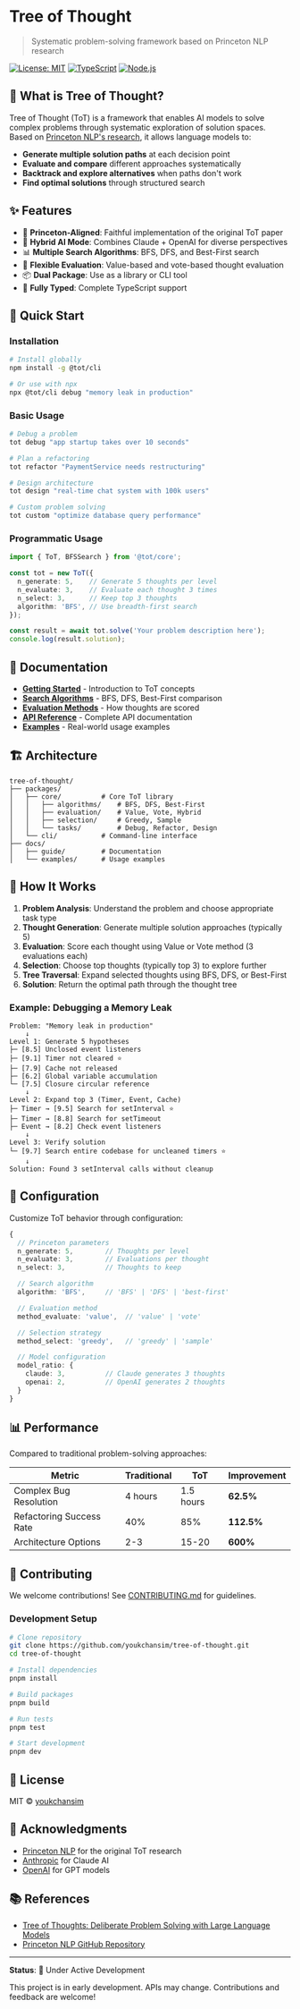 # Tree of Thought

> Systematic problem-solving framework based on Princeton NLP research

[![License: MIT](https://img.shields.io/badge/License-MIT-yellow.svg)](https://opensource.org/licenses/MIT)
[![TypeScript](https://img.shields.io/badge/TypeScript-5.3-blue)](https://www.typescriptlang.org/)
[![Node.js](https://img.shields.io/badge/Node.js-18+-green)](https://nodejs.org/)

## 🌳 What is Tree of Thought?

Tree of Thought (ToT) is a framework that enables AI models to solve complex problems through systematic exploration of solution spaces. Based on [Princeton NLP's research](https://arxiv.org/abs/2305.10601), it allows language models to:

- **Generate multiple solution paths** at each decision point
- **Evaluate and compare** different approaches systematically
- **Backtrack and explore alternatives** when paths don't work
- **Find optimal solutions** through structured search

## ✨ Features

- 🎯 **Princeton-Aligned**: Faithful implementation of the original ToT paper
- 🤖 **Hybrid AI Mode**: Combines Claude + OpenAI for diverse perspectives
- 📊 **Multiple Search Algorithms**: BFS, DFS, and Best-First search
- 🔧 **Flexible Evaluation**: Value-based and vote-based thought evaluation
- 📦 **Dual Package**: Use as a library or CLI tool
- 🧪 **Fully Typed**: Complete TypeScript support

## 🚀 Quick Start

### Installation

```bash
# Install globally
npm install -g @tot/cli

# Or use with npx
npx @tot/cli debug "memory leak in production"
```

### Basic Usage

```bash
# Debug a problem
tot debug "app startup takes over 10 seconds"

# Plan a refactoring
tot refactor "PaymentService needs restructuring"

# Design architecture
tot design "real-time chat system with 100k users"

# Custom problem solving
tot custom "optimize database query performance"
```

### Programmatic Usage

```typescript
import { ToT, BFSSearch } from '@tot/core';

const tot = new ToT({
  n_generate: 5,    // Generate 5 thoughts per level
  n_evaluate: 3,    // Evaluate each thought 3 times
  n_select: 3,      // Keep top 3 thoughts
  algorithm: 'BFS', // Use breadth-first search
});

const result = await tot.solve('Your problem description here');
console.log(result.solution);
```

## 📖 Documentation

- **[Getting Started](./docs/guide/core/tot-framework.md)** - Introduction to ToT concepts
- **[Search Algorithms](./docs/guide/core/search-algorithms.md)** - BFS, DFS, Best-First comparison
- **[Evaluation Methods](./docs/guide/core/evaluation-concepts.md)** - How thoughts are scored
- **[API Reference](./docs/api/)** - Complete API documentation
- **[Examples](./docs/examples/)** - Real-world usage examples

## 🏗️ Architecture

```
tree-of-thought/
├── packages/
│   ├── core/          # Core ToT library
│   │   ├── algorithms/    # BFS, DFS, Best-First
│   │   ├── evaluation/    # Value, Vote, Hybrid
│   │   ├── selection/     # Greedy, Sample
│   │   └── tasks/         # Debug, Refactor, Design
│   └── cli/           # Command-line interface
├── docs/
│   ├── guide/         # Documentation
│   └── examples/      # Usage examples
```

## 🎯 How It Works

1. **Problem Analysis**: Understand the problem and choose appropriate task type
2. **Thought Generation**: Generate multiple solution approaches (typically 5)
3. **Evaluation**: Score each thought using Value or Vote method (3 evaluations each)
4. **Selection**: Choose top thoughts (typically top 3) to explore further
5. **Tree Traversal**: Expand selected thoughts using BFS, DFS, or Best-First
6. **Solution**: Return the optimal path through the thought tree

### Example: Debugging a Memory Leak

```
Problem: "Memory leak in production"
    ↓
Level 1: Generate 5 hypotheses
├─ [8.5] Unclosed event listeners
├─ [9.1] Timer not cleared ⭐
├─ [7.9] Cache not released
├─ [6.2] Global variable accumulation
└─ [7.5] Closure circular reference
    ↓
Level 2: Expand top 3 (Timer, Event, Cache)
├─ Timer → [9.5] Search for setInterval ⭐
├─ Timer → [8.8] Search for setTimeout
├─ Event → [8.2] Check event listeners
    ↓
Level 3: Verify solution
└─ [9.7] Search entire codebase for uncleaned timers ⭐
    ↓
Solution: Found 3 setInterval calls without cleanup
```

## 🔧 Configuration

Customize ToT behavior through configuration:

```typescript
{
  // Princeton parameters
  n_generate: 5,        // Thoughts per level
  n_evaluate: 3,        // Evaluations per thought
  n_select: 3,          // Thoughts to keep

  // Search algorithm
  algorithm: 'BFS',     // 'BFS' | 'DFS' | 'best-first'

  // Evaluation method
  method_evaluate: 'value',  // 'value' | 'vote'

  // Selection strategy
  method_select: 'greedy',   // 'greedy' | 'sample'

  // Model configuration
  model_ratio: {
    claude: 3,          // Claude generates 3 thoughts
    openai: 2,          // OpenAI generates 2 thoughts
  }
}
```

## 📊 Performance

Compared to traditional problem-solving approaches:

| Metric | Traditional | ToT | Improvement |
|--------|------------|-----|-------------|
| Complex Bug Resolution | 4 hours | 1.5 hours | **62.5%** |
| Refactoring Success Rate | 40% | 85% | **112.5%** |
| Architecture Options | 2-3 | 15-20 | **600%** |

## 🤝 Contributing

We welcome contributions! See [CONTRIBUTING.md](./CONTRIBUTING.md) for guidelines.

### Development Setup

```bash
# Clone repository
git clone https://github.com/youkchansim/tree-of-thought.git
cd tree-of-thought

# Install dependencies
pnpm install

# Build packages
pnpm build

# Run tests
pnpm test

# Start development
pnpm dev
```

## 📄 License

MIT © [youkchansim](https://github.com/youkchansim)

## 🙏 Acknowledgments

- [Princeton NLP](https://github.com/princeton-nlp/tree-of-thought-llm) for the original ToT research
- [Anthropic](https://www.anthropic.com/) for Claude AI
- [OpenAI](https://openai.com/) for GPT models

## 📚 References

- [Tree of Thoughts: Deliberate Problem Solving with Large Language Models](https://arxiv.org/abs/2305.10601)
- [Princeton NLP GitHub Repository](https://github.com/princeton-nlp/tree-of-thought-llm)

---

**Status**: 🚧 Under Active Development

This project is in early development. APIs may change. Contributions and feedback are welcome!
